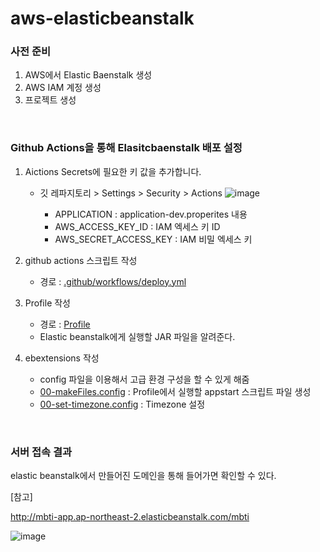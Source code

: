 # aws-elasticbeanstalk

### 사전 준비

1. AWS에서 Elastic Baenstalk 생성
2. AWS IAM 계정 생성
3. 프로젝트 생성

<br/>

### Github Actions을 통해 Elasitcbaenstalk 배포 설정

1. Aictions Secrets에 필요한 키 값을 추가합니다.
   
   - 깃 레파지토리 > Settings > Security > Actions
   ![image](https://github.com/yewon-Noh/aws-elasticbeanstalk/assets/80824750/a180c135-e473-4735-a0fa-861ef1c66a99)

     - APPLICATION : application-dev.properites 내용
     - AWS_ACCESS_KEY_ID : IAM 엑세스 키 ID
     - AWS_SECRET_ACCESS_KEY :  IAM 비밀 엑세스 키
   
2. github actions 스크립트 작성
   - 경로 : [.github/workflows/deploy.yml](https://github.com/yewon-Noh/aws-elasticbeanstalk/blob/main/.github/workflows/deploy.yml)


3. Profile 작성
   - 경로 : [Profile](https://github.com/yewon-Noh/aws-elasticbeanstalk/blob/main/Procfile)
   - Elastic beanstalk에게 실행할 JAR 파일을 알려준다.

4. ebextensions 작성
   - config 파일을 이용해서 고급 환경 구성을 할 수 있게 해줌
   - [00-makeFiles.config](https://github.com/yewon-Noh/aws-elasticbeanstalk/blob/main/.ebextensions/00-makeFiles.config) : Profile에서 실행할 appstart 스크립트 파일 생성
   - [00-set-timezone.config](https://github.com/yewon-Noh/aws-elasticbeanstalk/blob/main/.ebextensions/00-set-timezone.config) : Timezone 설정

<br/>

### 서버 접속 결과

elastic beanstalk에서 만들어진 도메인을 통해 들어가면 확인할 수 있다.

[참고]

http://mbti-app.ap-northeast-2.elasticbeanstalk.com/mbti

![image](https://github.com/yewon-Noh/aws-elasticbeanstalk/assets/80824750/e307d4cb-2dfe-48e9-a2ec-d4125d38bc34)
